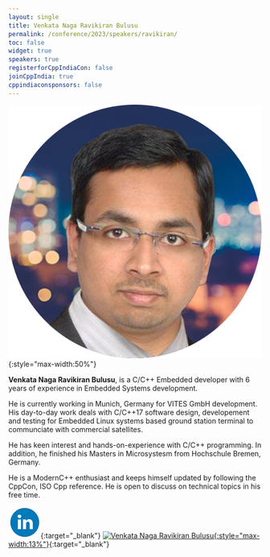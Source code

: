 ```yaml
---
layout: single
title: Venkata Naga Ravikiran Bulusu
permalink: /conference/2023/speakers/ravikiran/
toc: false
widget: true
speakers: true
registerforCppIndiaCon: false
joinCppIndia: true
cppindiaconsponsors: false
---
```

![Venkata Naga Ravikiran Bulusu](/conference/2023/graphics/speakers/ravikiran.png "Venkata Naga Ravikiran Bulusu"){:style="max-width:50%"}

**Venkata Naga Ravikiran Bulusu**, is a C/C++ Embedded developer with 6 years of experience in Embedded Systems development. 
 
He is currently working in Munich, Germany for VITES GmbH development. 
His day-to-day work deals with C/C++17 software design, developement and testing for Embedded Linux systems based ground station terminal to communciate with commercial satellites. 
 
He has keen interest and hands-on-experience with C/C++ programming. In addition, he finished his Masters in Microsystesm from Hochschule Bremen, Germany. 
 
He is a ModernC++ enthusiast and keeps himself updated by following the CppCon, ISO Cpp reference. He is open to discuss on technical topics in his free time. 
 

[![Venkata Naga Ravikiran Bulusu](/assets/images/linkedin.png "Venkata Naga Ravikiran Bulusu")](https://www.linkedin.com/in/venkata-naga-ravikiran-b-0b479b25/ ){:target="_blank"}
[![Venkata Naga Ravikiran Bulusu](https://github.githubassets.com/images/modules/logos_page/GitHub-Mark.png "Venkata Naga Ravikiran Bulusu"){:style="max-width:13%"}](https://github.com/ravikiranbvn ){:target="_blank"}
<pre>











































</pre>